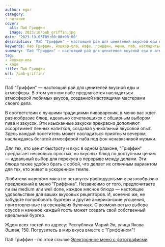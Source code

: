 ```yaml
---
author: egor
category:
- питание
cover:
  alt: Паб Гриффин
  image: 2023/10/pub_griffin.jpg
date: '2023-10-03T09:00:00+00:00'
description: 'Паб "Гриффин" — настоящий рай для ценителей вкусной еды и атмосферы. В этом уютном пабе предлагается насладиться атмосферой любимых вкусов, созданной...'
keywords: Паб Гриффин, йошкар-ола, кафе, гриффин, меню, паб, насладиться, атмосферой, блюд, каждый, тех, идеальный, настоящий, рай, ценителей, вкусной, еды, атмосферы
summary: 'Паб "Гриффин" — настоящий рай для ценителей вкусной еды и атмосферы. В этом уютном пабе предлагается насладиться атмосферой любимых вкусов, созданной...'
tag:
- йошкар-ола
- кафе
title: Паб Гриффин
url: /pab-griffin/
---
```


Паб "Гриффин" — настоящий рай для ценителей вкусной еды и атмосферы. В этом уютном пабе предлагается насладиться атмосферой любимых вкусов, созданной настоящими мастерами своего дела.

В соответствии с лучшими традициями пивоварения, в меню вас ждет разнообразие блюд, идеально сочетающихся с обширным выбором пива и закусок. Эти изысканные закуски прекрасно дополняют ассортимент пенных напитков, создавая уникальный вкусовой опыт. Здесь каждый посетитель может насладиться приятным вечером, наслаждаясь богатой атмосферой паба под фон ненавязчивой музыки.

Для тех, кто ценит быстроту и вкус в одном флаконе, "Гриффин" предлагает несколько простых, но вкусных блюд по доступным ценам — идеальный выбор для перекуса в перерыве между делами. Эти блюда также удобно брать с собой, что делает их отличным вариантом для тех, кто живет в ускоренном темпе.

Любители жареного мяса не останутся равнодушными к разнообразию предложений в меню "Гриффина". Независимо от того, предпочитаете ли вы medium или well done, каждое мясное блюдо — настоящее удовольствие для ваших вкусовых рецепторов. И, конечно же, не забудьте попробовать бургеры и другие американские угощения, приготовленные на свежайших булочках. С возможностью выбора соусов и начинок каждый гость может создать свой собственный идеальный бургер.

Ждем всех гостей по адресу: Республика Марий Эл, улица Якова Эшпая, 150\. Погрузитесь в мир вкуса вместе с "Гриффином"!

Паб Гриффин \- по этой ссылке [Электронное меню с фотографиями](https://foodeon.com/venue/pab-griffin-vdew?utm_source=pab-griffin&utm_medium=qr_code&utm_campaign=no_campaign&om=onSite&r=gLNXMfnAAqiumWjJqiOHW)
